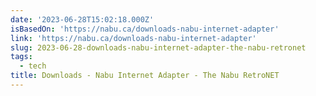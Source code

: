 ```yaml
---
date: '2023-06-28T15:02:18.000Z'
isBasedOn: 'https://nabu.ca/downloads-nabu-internet-adapter'
link: 'https://nabu.ca/downloads-nabu-internet-adapter'
slug: 2023-06-28-downloads-nabu-internet-adapter-the-nabu-retronet
tags:
  - tech
title: Downloads - Nabu Internet Adapter - The Nabu RetroNET
---
```



